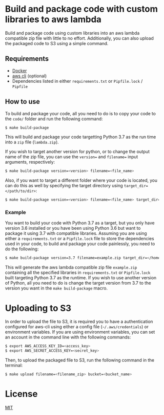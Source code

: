 # Build and package code with custom libraries to aws lambda

Build and package code using custom libraries into an aws lambda compatible zip file with little to no effort. Additionally, you can also upload the packaged code to S3 using a simple command.

## Requirements

- [Docker](https://www.docker.com/)
- [aws cli](https://pypi.org/project/awscli/) (optional)
- Dependencies listed in either `requirements.txt` or `Pipfile.lock` / `Pipfile`

## How to use

To build and package your code, all you need to do is to copy your code to the `code/` folder and run the following command:

```bash
$ make build-package
```

This will build and package your code targetting Python 3.7 as the run time into a `zip` file (`lambda.zip`).

If you wish to target another version for python, or to change the output name of the zip file, you can use the `version=` and `filename=` input arguments, respectively:

```bash
$ make build-package version=<version> filename=<file_name>
```

Also, if you want to target a different folder where your code is located, you can do this as well by specifying the target directory using `target_dir=</path/to/dir>`:

```bash
$ make build-package version=<version> filename=<file_name> target_dir=</path/to/dir/>
```

### Example

You want to build your code with Python 3.7 as a target, but you only have version 3.6 installed or you have been using Python 3.6 but want to package it using 3.7 with compatible libraries. Assuming you are using either a `requirements.txt` or a `Pipfile.lock` file to store the dependencies used in your code, to build and package your code painlessly, you need to do the following:

```bash
$ make build-package version=3.7 filename=example.zip target_dir=</home/code>
```

This will generate the aws lambda compatible zip file  `example.zip` containing  all the specified libraries in `requirements.txt` or `Pipfile.lock` built targeting Python 3.7 as the runtime. If you wish to use another version of Python, all you need to do is change the target version from 3.7 to the version you want in the `make build-package` macro.

# Uploading to S3

In order to upload the file to S3, it is required you to have a authentication configured for aws-cli using either a config file (`~/.aws/credentials`) or environment variables. If you are using environment variables, you can set an account in the command line with the following commands:

```bash
$ export AWS_ACCESS_KEY_ID=<access_key>
$ export AWS_SECRET_ACCESS_KEY=<secret_key>
```

Then, to upload the packaged file to S3, run the following command in the terminal:

```bash
$ make upload filename=<filename_zip> bucket=<bucket_name>
```

# License

[MIT](LICENSE)